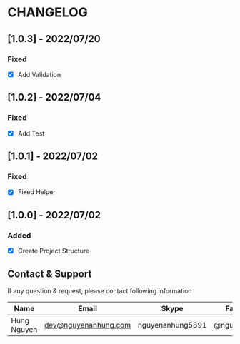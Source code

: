 # CHANGELOG

## [1.0.3] - 2022/07/20

### Fixed

- [x] Add Validation

## [1.0.2] - 2022/07/04

### Fixed

- [x] Add Test

## [1.0.1] - 2022/07/02

### Fixed

- [x] Fixed Helper

## [1.0.0] - 2022/07/02

### Added

- [x] Create Project Structure

## Contact & Support

If any question & request, please contact following information

| Name        | Email                | Skype            | Facebook      |
|-------------|----------------------|------------------|---------------|
| Hung Nguyen | dev@nguyenanhung.com | nguyenanhung5891 | @nguyenanhung |

